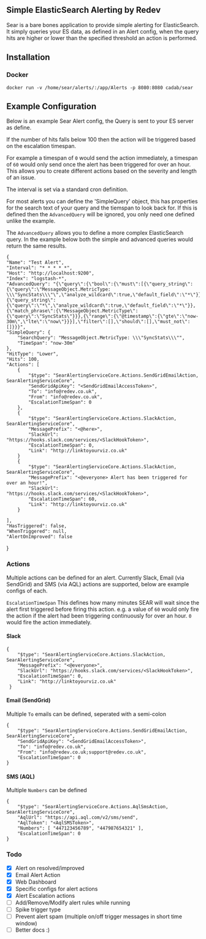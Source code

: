 ## Simple ElasticSearch Alerting by Redev

Sear is a bare bones application to provide simple alerting for ElasticSearch. It simply queries your ES data, as defined in an Alert config, when the query hits are higher or lower than the specified threshold an action is performed.

## Installation

### Docker

	docker run -v /home/sear/alerts/:/app/Alerts -p 8080:8080 cadab/sear

## Example Configuration

Below is an example Sear Alert config, the Query is sent to your ES server as define.

If the number of hits falls below 100 then the action will be triggered based on the escalation timespan.

For example a timespan of `0` would send the action immediately, a timespan of `60` would only send once the alert has been triggered for over an hour. This allows you to create different actions based on the severity and length of an issue.

The interval is set via a standard cron definition.

For most alerts you can define the 'SimpleQuery' object, this has properties for the search text of your query and the tiemspan to look back for. If this is defined then the `AdvancedQuery` will be ignored, you only need one defined unlike the example.

The `AdvancedQuery` allows you to define a more complex ElasticSearch query. In the example below both the simple and advanced queries would return the same results.

	{
    "Name": "Test Alert",
    "Interval": "* * * * *",
    "Host": "http://localhost:9200",
    "Index": "logstash-*",
    "AdvancedQuery": "{\"query\":{\"bool\":{\"must\":[{\"query_string\":{\"query\":\"MessageObject.MetricType: \\\"SyncStats\\\"\",\"analyze_wildcard\":true,\"default_field\":\"*\"}},{\"query_string\":{\"query\":\"*\",\"analyze_wildcard\":true,\"default_field\":\"*\"}},{\"match_phrase\":{\"MessageObject.MetricType\":{\"query\":\"SyncStats\"}}},{\"range\":{\"@timestamp\":{\"gte\":\"now-30m\",\"lte\":\"now\"}}}],\"filter\":[],\"should\":[],\"must_not\":[]}}}",
    "SimpleQuery": {
        "SearchQuery": "MessageObject.MetricType: \\\"SyncStats\\\"",
        "TimeSpan": "now-30m"
    },
    "HitType": "Lower",
    "Hits": 100,
    "Actions": [
        {
            "$type": "SearAlertingServiceCore.Actions.SendGridEmailAction, SearAlertingServiceCore",
            "SendGridApiKey": "<SendGridEmailAccessToken>",
            "To": "info@redev.co.uk",
            "From": "info@redev.co.uk",
            "EscalationTimeSpan": 0
        },        
        {
            "$type": "SearAlertingServiceCore.Actions.SlackAction, SearAlertingServiceCore",
            "MessagePrefix": "<@here>",
            "SlackUrl": "https://hooks.slack.com/services/<SlackHookToken>",
            "EscalationTimeSpan": 0,
            "Link": "http://linktoyourviz.co.uk"
        }
        {
            "$type": "SearAlertingServiceCore.Actions.SlackAction, SearAlertingServiceCore",
            "MessagePrefix": "<@everyone> Alert has been triggered for over an hour!",
            "SlackUrl": "https://hooks.slack.com/services/<SlackHookToken>",
            "EscalationTimeSpan": 60,
            "Link": "http://linktoyourviz.co.uk"
        }

    ],    
    "HasTriggered": false,
    "WhenTriggered": null,
    "AlertOnImproved": false
}

### Actions

Multiple actions can be defined for an alert. Currently Slack, Email (via SendGrid) and SMS (via AQL) actions are supported, below are example configs of each.

`EscalationTimeSpan` This defines how many minutes SEAR will wait since the alert first triggered before firing this action. e.g. a value of `60` would only fire the action if the alert had been triggering continuously for over an hour. `0` would fire the action immediately.

#### Slack

    {
        "$type": "SearAlertingServiceCore.Actions.SlackAction, SearAlertingServiceCore",
        "MessagePrefix": "<@everyone>",
        "SlackUrl": "https://hooks.slack.com/services/<SlackHookToken>",
        "EscalationTimeSpan": 0,
        "Link": "http://linktoyourviz.co.uk"
     }

#### Email (SendGrid)

Multiple `To` emails can be defined, seperated with a semi-colon

    {
		"$type": "SearAlertingServiceCore.Actions.SendGridEmailAction, SearAlertingServiceCore",
		"SendGridApiKey": "<SendGridEmailAccessToken>",
		"To": "info@redev.co.uk",
		"From": "info@redev.co.uk;support@redev.co.uk",
		"EscalationTimeSpan": 0
    }

#### SMS (AQL)

Multiple `Numbers` can be defined

    {
        "$type": "SearAlertingServiceCore.Actions.AqlSmsAction, SearAlertingServiceCore",
        "AqlUrl": "https://api.aql.com/v2/sms/send",
        "AqlToken": "<AqlSMSToken>",
        "Numbers": [ "447123456789", "447987654321" ],
        "EscalationTimeSpan": 0
    }

### Todo

- [x] Alert on resolved/improved
- [x] Email Alert Action
- [x] Web Dashboard
- [x] Specific configs for alert actions
- [x] Alert Escalation actions
- [ ] Add/Remove/Modify alert rules while running
- [ ] Spike trigger type
- [ ] Prevent alert spam (multiple on/off trigger messages in short time window)
- [ ] Better docs :)

